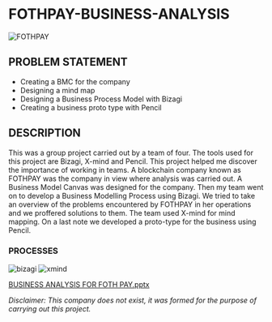 # FOTHPAY-BUSINESS-ANALYSIS

![FOTHPAY](https://user-images.githubusercontent.com/122671659/227738645-90292bc0-7c1f-490b-82ed-be1ed411c05f.jpg)

## PROBLEM STATEMENT
* Creating a BMC for the company
* Designing a mind map
* Designing a Business Process Model with Bizagi
* Creating a business proto type with Pencil


## DESCRIPTION
This was a group project carried out by a team of four. The tools used for this project are Bizagi, X-mind and Pencil. This project helped me discover the importance of working in teams. A blockchain company known as FOTHPAY was the company in view where analysis was carried out. A Business Model Canvas was designed for the company. Then my team went on to develop a Business Modelling Process using Bizagi. We tried to take an overview of the problems encountered by FOTHPAY in her operations and we proffered solutions to them. The team used X-mind for mind mapping. On a last note we developed a proto-type for the business using Pencil.


### PROCESSES

![bizagi](https://user-images.githubusercontent.com/122671659/227738732-85400b2f-1d55-419e-b31b-79412f5cce6c.png)
![xmind](https://user-images.githubusercontent.com/122671659/227738752-ac453d73-f84f-40c9-9687-3e02f8a95bed.png)


[BUSINESS ANALYSIS FOR FOTH PAY.pptx](https://github.com/OpeyemiJagunmolu/FOTHPAY-BUSINESS-ANALYSIS/files/11069946/BUSINESS.ANALYSIS.FOR.FOTH.PAY.pptx)


_Disclaimer: This company does not exist, it was formed for the purpose of carrying out this project._
